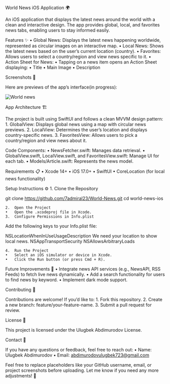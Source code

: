 World News iOS Application 🌍

An iOS application that displays the latest news around the world with a clean and interactive design. The app provides global, local, and favorites news tabs, enabling users to stay informed easily.

Features ✨
	•	Global News: Displays the latest news happening worldwide, represented as circular images on an interactive map.
	•	Local News: Shows the latest news based on the user’s current location (country).
	•	Favorites: Allows users to select a country/region and view news specific to it.
	•	Action Sheet for News:
	•	Tapping on a news item opens an Action Sheet displaying:
	•	Title
	•	Main Image
	•	Description

Screenshots 📱

Here are previews of the app’s interface(in progress):

![World news](https://github.com/user-attachments/assets/f9bd641b-e593-4066-b408-11740cdcf75d)

		

App Architecture 🏗️

The project is built using SwiftUI and follows a clean MVVM design pattern:
	1.	GlobalView: Displays global news using a map with circular news previews.
	2.	LocalView: Determines the user’s location and displays country-specific news.
	3.	FavoritesView: Allows users to pick a country/region and view news about it.

Code Components:
	•	NewsFetcher.swift: Manages data retrieval.
	•	GlobalView.swift, LocalView.swift, and FavoritesView.swift: Manage UI for each tab.
	•	Models/Article.swift: Represents the news model.

Requirements 📋
	•	Xcode 14+
	•	iOS 17.0+
	•	SwiftUI
	•	CoreLocation (for local news functionality)

Setup Instructions ⚙️
	1.	Clone the Repository

git clone https://github.com/7admiral23/World-News.git
cd world-news-ios


	2.	Open the Project
	•	Open the .xcodeproj file in Xcode.
	3.	Configure Permissions in Info.plist
Add the following keys to your Info.plist file:

<key>NSLocationWhenInUseUsageDescription</key>
<string>We need your location to show local news.</string>
<key>NSAppTransportSecurity</key>
<dict>
    <key>NSAllowsArbitraryLoads</key>
    <true/>
</dict>


	4.	Run the Project
	•	Select an iOS simulator or device in Xcode.
	•	Click the Run button (or press Cmd + R).

Future Improvements 🚀
	•	Integrate news API services (e.g., NewsAPI, RSS Feeds) to fetch live news dynamically.
	•	Add a search functionality for users to find news by keyword.
	•	Implement dark mode support.

Contributing 🤝

Contributions are welcome! If you’d like to:
	1.	Fork this repository.
	2.	Create a new branch: feature/your-feature-name.
	3.	Submit a pull request for review.

License 📄

This project is licensed under the Ulugbek Abdimurodov License.

Contact 📧

If you have any questions or feedback, feel free to reach out:
	•	Name: Ulugbek Abdimurodov
	•	Email: abdimurodovulugbek723@gmail.com

Feel free to replace placeholders like your GitHub username, email, or project screenshots before uploading. Let me know if you need any more adjustments! 🚀
